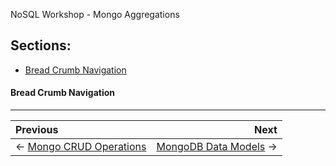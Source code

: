 NoSQL Workshop - Mongo Aggregations

## Sections:

* [Bread Crumb Navigation](#bread-crumb-navigation)


#### Bread Crumb Navigation
_________________________

Previous | Next
:------- | ---:
← [Mongo CRUD Operations](./mongo-crud-operations.md) | [MongoDB Data Models](./mongodb_data_models.md) →
